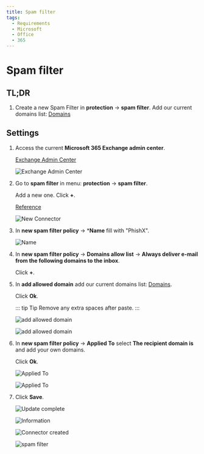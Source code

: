 ```yaml
---
title: Spam filter
tags:
  - Requirements
  - Microsoft
  - Office
  - 365
---
```

# Spam filter

## TL;DR

1. Create a new Spam Filter in **protection** -> **spam filter**. Add our current domains list: [Domains](../domains.html#separated-by-semi-colons)

## Settings

1. Access the current **Microsoft 365 Exchange admin center**.

   [Exchange Admin Center](https://outlook.office365.com/ecp/)

   ![Exchange Admin Center](https://cdn.phishx.io/phishx-docs/images/microsoft_365_10.webp)

2. Go to **spam filter** in menu: **protection** -> **spam filter**.

   Add a new one. Click **+**.

   [Reference](https://docs.microsoft.com/en-us/microsoft-365/security/office-365-security/configure-your-spam-filter-policies)

   ![New Connector](https://cdn.phishx.io/phishx-docs/images/microsoft_365_11.webp)

3. In **new spam filter policy** -> ***Name** fill with "PhishX".

   ![Name](https://cdn.phishx.io/phishx-docs/images/microsoft_365_12.webp)

4. In **new spam filter policy** -> **Domains allow list** -> **Always deliver e-mail from the following domains to the inbox**.

   Click **+**.

5. In **add allowed domain** add our current domains list: [Domains](../domains.html#separated-by-semi-colons).

   Click **Ok**.

   ::: tip Tip
   Remove any extra spaces after paste.
   :::

   ![add allowed domain](https://cdn.phishx.io/phishx-docs/images/microsoft_365_13.webp)

   ![add allowed domain](https://cdn.phishx.io/phishx-docs/images/microsoft_365_14.webp)

6. In **new spam filter policy** -> **Applied To** select **The recipient domain is** and add your own domains.

   Click **Ok**.

   ![Applied To](https://cdn.phishx.io/phishx-docs/images/microsoft_365_15.webp)

   ![Applied To](https://cdn.phishx.io/phishx-docs/images/microsoft_365_16.webp)

7. Click **Save**.

   ![Update complete](https://cdn.phishx.io/phishx-docs/images/microsoft_365_17.webp)

   ![Information](https://cdn.phishx.io/phishx-docs/images/microsoft_365_18.webp)

   ![Connector created](https://cdn.phishx.io/phishx-docs/images/microsoft_365_19.webp)

   ![spam filter](https://cdn.phishx.io/phishx-docs/images/microsoft_365_20.webp)
